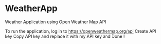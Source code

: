 # WeatherApp
Weather Application using Open Weather Map API

To run the application, log in to https://openweathermap.org/api 
Create API key
Copy API key and replace it with my API key and Done !


